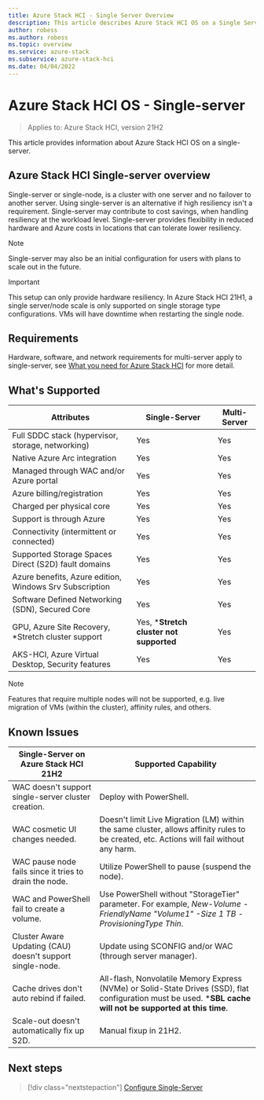 ```yaml
---
title: Azure Stack HCI - Single Server Overview
description: This article describes Azure Stack HCI OS on a Single Server
author: robess
ms.author: robess
ms.topic: overview
ms.service: azure-stack
ms.subservice: azure-stack-hci
ms.date: 04/04/2022
---
```


# **Azure Stack HCI OS - Single-server**
> Applies to: Azure Stack HCI, version 21H2

This article provides information about Azure Stack HCI OS on a single-server.

## **Azure Stack HCI Single-server overview**
Single-server or single-node, is a cluster with one server and no failover to another server. Using single-server is an alternative if high resiliency isn't a requirement. Single-server may contribute to cost savings, when handling resiliency at the workload level. Single-server provides flexibility in reduced hardware and Azure costs in locations that can tolerate lower resiliency.

>[!NOTE]
>Single-server may also be an initial configuration for users with plans to scale out in the future.

> [!IMPORTANT]
> This setup can only provide hardware resiliency. In Azure Stack HCI 21H1, a single server/node scale is only supported on single storage type configurations. VMs will have downtime when restarting the single node.
## **Requirements**
Hardware, software, and network requirements for multi-server apply to single-server, see [What you need for Azure Stack HCI](/azure-stack/hci/overview#what-you-need-for-azure-stack-hci) for more detail.

## **What's Supported**
|Attributes | Single-Server | Multi-Server |
|----------|-----------|-----------|
|Full SDDC stack (hypervisor, storage, networking) | Yes | Yes|
|Native Azure Arc integration | Yes | Yes |
|Managed through WAC and/or Azure portal | Yes | Yes |
|Azure billing/registration | Yes | Yes |
|Charged per physical core| Yes | Yes |
|Support is through Azure | Yes | Yes |
|Connectivity (intermittent or connected) | Yes | Yes |
|Supported Storage Spaces Direct (S2D) fault domains | Yes | Yes |
|Azure benefits, Azure edition, Windows Srv Subscription | Yes | Yes |
|Software Defined Networking (SDN), Secured Core | Yes | Yes |
|GPU, Azure Site Recovery, *Stretch cluster support | Yes, ***Stretch cluster not supported** | Yes |
|AKS-HCI, Azure Virtual Desktop, Security features | Yes | Yes |

> [!Note]
> Features that require multiple nodes will not be supported, e.g. live migration of VMs (within the cluster), affinity rules, and others.
## **Known Issues**
|Single-Server on Azure Stack HCI 21H2 | Supported Capability|
|-----------|---------------|
|WAC doesn't support single-server cluster creation. | Deploy with PowerShell. |
|WAC cosmetic UI changes needed. | Doesn't limit Live Migration (LM) within the same cluster, allows affinity rules to be created, etc. Actions will fail without any harm. |
|WAC pause node fails since it tries to drain the node. | Utilize PowerShell to pause (suspend the node). |
|WAC and PowerShell fail to create a volume. | Use PowerShell without "StorageTier" parameter. For example,  *New-Volume -FriendlyName "Volume1" -Size 1 TB -ProvisioningType Thin*. |
|Cluster Aware Updating (CAU) doesn't support single-node. | Update using SCONFIG and/or WAC (through server manager). |
|Cache drives don't auto rebind if failed. | All-flash, Nonvolatile Memory Express (NVMe) or Solid-State Drives (SSD), flat configuration must be used. ***SBL cache will not be supported at this time**. |
|Scale-out doesn't automatically fix up S2D. | Manual fixup in 21H2. |

## Next steps

> [!div class="nextstepaction"]
> [Configure Single-Server](../deploy/configure-hci-os-single-server.md)